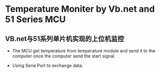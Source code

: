 # Temperature Moniter by Vb.net and 51 Series MCU

## VB.net与51系列单片机实现的上位机监控

- The MCU get temperature from temperature module and send it to the computer once the computer send the start signal.

- Using Serie Port to exchange data.
